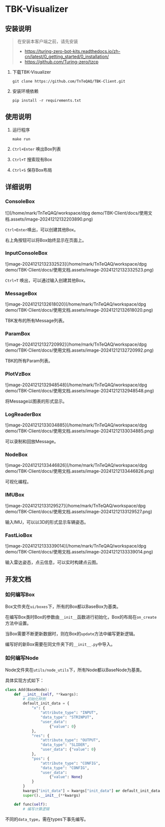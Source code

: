 # TBK-Visualizer

## 安装说明

> 在安装本客户端之前，请先安装
>
> - https://turing-zero-bot-kits.readthedocs.io/zh-cn/latest/0_getting_started/0_installation/
> - https://github.com/Turing-zero/tzcp

1. 下载TBK-Visualizer

   ```
   git clone https://github.com/TnTeQAQ/TBK-Client.git
   ```

2. 安装环境依赖

   ```
   pip install -r requirements.txt
   ```

## 使用说明

1. 运行程序

   ```
   make run
   ```

2. `Ctrl+Enter` 唤出Box列表

3. `Ctrl+T` 搜索现有Box

4. `Ctrl+S` 保存Box布局

## 详细说明

### ConsoleBox

![](/home/mark/TnTeQAQ/workspace/dpg demo/TBK-Client/docs/使用文档.assets/image-20241212132203890.png)

`Ctrl+Enter`唤出，可以创建其他Box。

右上角按钮可以将Box始终显示在页面上。

### InputConsoleBox

![image-20241212132332523](/home/mark/TnTeQAQ/workspace/dpg demo/TBK-Client/docs/使用文档.assets/image-20241212132332523.png)

`Ctrl+T` 唤出，可以通过输入创建其他Box。

### MessageBox

![image-20241212132618020](/home/mark/TnTeQAQ/workspace/dpg demo/TBK-Client/docs/使用文档.assets/image-20241212132618020.png)

TBK发布的所有Message列表。

### ParamBox

![image-20241212132720992](/home/mark/TnTeQAQ/workspace/dpg demo/TBK-Client/docs/使用文档.assets/image-20241212132720992.png)

TBK的所有Param列表。

### PlotVzBox

![image-20241212132948548](/home/mark/TnTeQAQ/workspace/dpg demo/TBK-Client/docs/使用文档.assets/image-20241212132948548.png)

将Message以图表的形式显示。

### LogReaderBox

![image-20241212133034885](/home/mark/TnTeQAQ/workspace/dpg demo/TBK-Client/docs/使用文档.assets/image-20241212133034885.png)

可以录制和回放Message。

### NodeBox

![image-20241212133446826](/home/mark/TnTeQAQ/workspace/dpg demo/TBK-Client/docs/使用文档.assets/image-20241212133446826.png)

可视化编程。

### IMUBox

![image-20241212133129527](/home/mark/TnTeQAQ/workspace/dpg demo/TBK-Client/docs/使用文档.assets/image-20241212133129527.png)

输入IMU，可以以3D的形式显示车辆姿态。

### FastLioBox

![image-20241212133339014](/home/mark/TnTeQAQ/workspace/dpg demo/TBK-Client/docs/使用文档.assets/image-20241212133339014.png)

输入雷达姿态，点云信息，可以实时构建点云图。

## 开发文档

### 如何编写Box

Box文件夹在`ui/boxes`下，所有的Box都以BaseBox为基类。

在编写Box类时Box的参数由`__init__`函数进行初始化，Box的布局在`on_create`方法中设置。

当Box需要不断更新数据时，则在Box的`update`方法中编写更新逻辑。

编写好的新Box需要在同文件夹下的`__init__.py`中导入。

### 如何编写Node

Node文件夹在`utils/node_utils`下，所有Node都以BaseNode为基类。

具体实现方式如下：

```python
class Add(BaseNode):
    def __init__(self, **kwargs):
        # 初始化样例
        default_init_data = {
            "x": {
                "attribute_type": "INPUT",
                "data_type": "STRINPUT",
                "user_data":
                    {"value": 0}
            },
            "res": {
                "attribute_type": "OUTPUT",
                "data_type": "SLIDER",
                "user_data": {"value": 0}
            },
            "pos": {
                "attribute_type": "CONFIG",
                "data_type": "CONFIG",
                "user_data":
                    {"value": None}
            }
        }
        kwargs["init_data"] = kwargs["init_data"] or default_init_data
        super().__init__(**kwargs)

    def func(self):
        # 编写计算逻辑
```

 不同的`data_type`，需在types下事先编写。